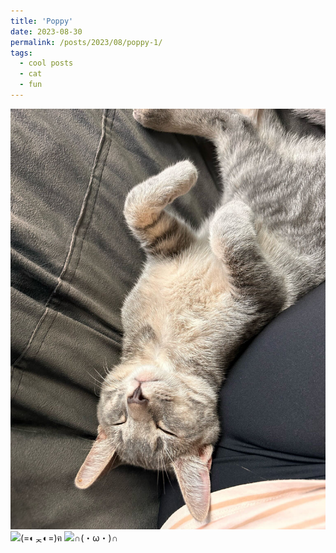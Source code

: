 ```yaml
---
title: 'Poppy'
date: 2023-08-30
permalink: /posts/2023/08/poppy-1/
tags:
  - cool posts
  - cat
  - fun
---
```

<img src="/images/poppy1.jpg" alt="(=ටᆽට=)ฅ" class="my-image">
<img src="master/images/poppy2.jpg" alt="(=◐ᆽ◐=)ฅ" class="my-image">
<img src="master/images/poppy3.jpg" alt="∩(・ω・)∩" class="my-image">


